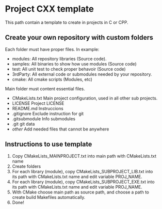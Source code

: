 # Project CXX template

This path contain a template to create in projects in C or CPP.

## Create your own repository with custom folders

Each folder must have proper files. In example:

- modules:  All repository libraries (Source code).
- samples:  All binaries to show how use modules (Source code)
- test:     All unit test to check proper behavoir (Source code)
- 3rdParty: All external code or submodules needed by your repository.
- cmake:    All cmake scripts (Modules, etc)    

Main folder must content essential files.

- CMakeLists.txt  Main project configuration, used in all other sub projects.
- LICENSE         Project LICENSE
- README.md       Instruccions
- .gitignore      Exclude instruction for git
- .gitsubmodule   Info submodules
- .git            git data
- *other*           Add needed files that cannot be anywhere

## Instructions to use template

1. Copy CMakeLists_MAINPROJECT.txt into main path with CMakeLists.txt name
2. Create folders
3. For each library (module), copy CMakeLists_SUBPROJECT_LIB.txt into its
path with CMakeLists.txt name and edit variable PROJ_NAME.
4. For each library (module), copy CMakeLists_SUBPROJECT_EXE.txt into its
path with CMakeLists.txt name and edit variable PROJ_NAME.
5. With CMake choose  main path as source path, and choose a path to create build
Makefiles automatically.
6. Done!
